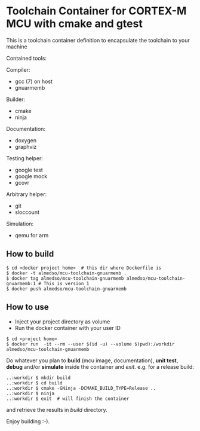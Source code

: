 # Toolchain Container for CORTEX-M MCU with cmake and gtest

This is a toolchain container definition to encapsulate
the toolchain to your machine

Contained tools:

Compiler:

* gcc (7) on host
* gnuarmemb

Builder:

* cmake
* ninja

Documentation:

* doxygen
* graphviz

Testing helper:

* google test
* google mock
* gcovr

Arbitrary helper:

* git
* sloccount

Simulation:

* qemu for arm

## How to build

```
$ cd <docker project home>  # this dir where Dockerfile is
$ docker -t almedso/mcu-toolchain-gnuarmemb .
$ docker tag almedso/mcu-toolchain-gnuarmemb almedso/mcu-toolchain-gnuarmemb:1 # This is version 1
$ docker push almedso/mcu-toolchain-gnuarmemb
```

## How to use

* Inject your project directory as volume
* Run the docker container with your user ID
  
```
$ cd <project home>
$ docker run  -it --rm --user $(id -u) --volume $(pwd):/workdir almedso/mcu-toolchain-gnuarmemb
```

Do whatever you plan to **build** (mcu image, documentation),
**unit test**, **debug** and/or **simulate** inside the container and *exit*.
e.g. for a release build:

```
..:workdir $ mkdir build
..:workdir $ cd build
..:workdir $ cmake -GNinja -DCMAKE_BUILD_TYPE=Release ..
..:workdir $ ninja
..:workdir $ exit  # will finish the container
```

and retrieve the results in *build* directory.

Enjoy building :-).

